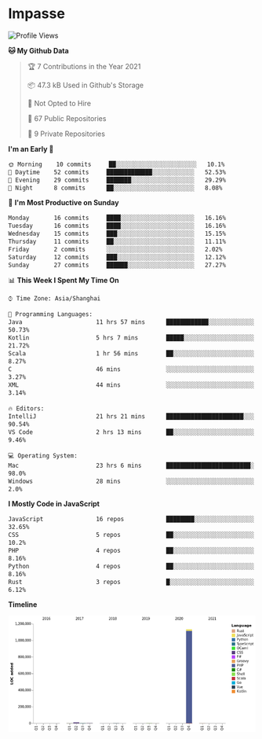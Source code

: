 # Impasse

<!--START_SECTION:waka-->
![Profile Views](http://img.shields.io/badge/Profile%20Views-5-blue)

**🐱 My Github Data** 

> 🏆 7 Contributions in the Year 2021
 > 
> 📦 47.3 kB Used in Github's Storage 
 > 
> 🚫 Not Opted to Hire
 > 
> 📜 67 Public Repositories 
 > 
> 🔑 9 Private Repositories  
 > 
**I'm an Early 🐤** 

```text
🌞 Morning    10 commits     ██░░░░░░░░░░░░░░░░░░░░░░░   10.1% 
🌆 Daytime    52 commits     █████████████░░░░░░░░░░░░   52.53% 
🌃 Evening    29 commits     ███████░░░░░░░░░░░░░░░░░░   29.29% 
🌙 Night      8 commits      ██░░░░░░░░░░░░░░░░░░░░░░░   8.08%

```
📅 **I'm Most Productive on Sunday** 

```text
Monday       16 commits     ████░░░░░░░░░░░░░░░░░░░░░   16.16% 
Tuesday      16 commits     ████░░░░░░░░░░░░░░░░░░░░░   16.16% 
Wednesday    15 commits     ███░░░░░░░░░░░░░░░░░░░░░░   15.15% 
Thursday     11 commits     ██░░░░░░░░░░░░░░░░░░░░░░░   11.11% 
Friday       2 commits      ░░░░░░░░░░░░░░░░░░░░░░░░░   2.02% 
Saturday     12 commits     ███░░░░░░░░░░░░░░░░░░░░░░   12.12% 
Sunday       27 commits     ██████░░░░░░░░░░░░░░░░░░░   27.27%

```


📊 **This Week I Spent My Time On** 

```text
⌚︎ Time Zone: Asia/Shanghai

💬 Programming Languages: 
Java                     11 hrs 57 mins      ████████████░░░░░░░░░░░░░   50.73% 
Kotlin                   5 hrs 7 mins        █████░░░░░░░░░░░░░░░░░░░░   21.72% 
Scala                    1 hr 56 mins        ██░░░░░░░░░░░░░░░░░░░░░░░   8.27% 
C                        46 mins             ░░░░░░░░░░░░░░░░░░░░░░░░░   3.27% 
XML                      44 mins             ░░░░░░░░░░░░░░░░░░░░░░░░░   3.14%

🔥 Editors: 
IntelliJ                 21 hrs 21 mins      ██████████████████████░░░   90.54% 
VS Code                  2 hrs 13 mins       ██░░░░░░░░░░░░░░░░░░░░░░░   9.46%

💻 Operating System: 
Mac                      23 hrs 6 mins       ████████████████████████░   98.0% 
Windows                  28 mins             ░░░░░░░░░░░░░░░░░░░░░░░░░   2.0%

```

**I Mostly Code in JavaScript** 

```text
JavaScript               16 repos            ████████░░░░░░░░░░░░░░░░░   32.65% 
CSS                      5 repos             ██░░░░░░░░░░░░░░░░░░░░░░░   10.2% 
PHP                      4 repos             ██░░░░░░░░░░░░░░░░░░░░░░░   8.16% 
Python                   4 repos             ██░░░░░░░░░░░░░░░░░░░░░░░   8.16% 
Rust                     3 repos             █░░░░░░░░░░░░░░░░░░░░░░░░   6.12%

```


**Timeline**

![Chart not found](https://raw.githubusercontent.com/impasse/impasse/master/charts/bar_graph.png) 


<!--END_SECTION:waka-->
